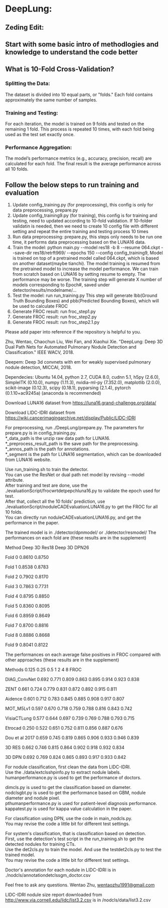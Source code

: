 # DeepLung:

## Zeding Edit:
## Start with some basic intro of methodlogies and knowledge to understand the code better
## What is 10-Fold Cross-Validation?
### Splitting the Data:

The dataset is divided into 10 equal parts, or "folds."
Each fold contains approximately the same number of samples.
### Training and Testing:

For each iteration, the model is trained on 9 folds and tested on the remaining 1 fold.
This process is repeated 10 times, with each fold being used as the test set exactly once.
### Performance Aggregation:

The model’s performance metrics (e.g., accuracy, precision, recall) are calculated for each fold.
The final result is the average performance across all 10 folds.

## Follow the below steps to run training and evaluation
1. Update config_training.py (for preprocessing), this config is only for data preprocessing, prepare.py
2. Update config_training9.py (for training), this config is for training and testing, need to updated according to 10-fold validation. If 10-folder validatin is needed, then we need to create 10 config file with different setting and repeat the entire training and testing process 10 times
2. Run data preprocessing: prepare.py, this steps only needs to be run one time, it performs data preprocessing based on the LUNA16 data.
3. Train the model: python main.py --model res18 -b 8 --resume 064.ckpt --save-dir res18/retrft969/ --epochs 150 --config config_training9, Model is trained on top of a pretrained model called 064.ckpt, which is based on another dataset(maybe tianchi). The model training is resumed from the pretrained model to increase the model performance. We can train from scratch based on LUNA16 by setting resume to empty. The performance may be worse. The training step will generate X number of models corresponding to Epoch#, saved under detector/results/modelname/... 
4. Test the model: run run_training.py This step will generate lbb(Ground Truth Bounding Boxes) and pbb(Predicted Bounding Boxes), which will be used to calculate FROC
5. Generate FROC result: run froc_step1.py
6. Generate FROC result: run froc_step2.py
7. Generate FROC result: run froc_step2.1.py




Please add paper into reference if the repository is helpful to you.

Zhu, Wentao, Chaochun Liu, Wei Fan, and Xiaohui Xie. "DeepLung: Deep 3D Dual Path Nets for Automated Pulmonary Nodule Detection and Classification." IEEE WACV, 2018.

Deepem: Deep 3d convnets with em for weakly supervised pulmonary nodule detection, MICCAI, 2018.

Dependecies: Ubuntu 14.04, python 2.7, CUDA 8.0, cudnn 5.1, h5py (2.6.0), SimpleITK (0.10.0), numpy (1.11.3), nvidia-ml-py (7.352.0), matplotlib (2.0.0), scikit-image (0.12.3), scipy (0.18.1), pyparsing (2.1.4), pytorch (0.1.10+ac9245a) (anaconda is recommended)

Download LUNA16 dataset from https://luna16.grand-challenge.org/data/

Download LIDC-IDRI dataset from https://wiki.cancerimagingarchive.net/display/Public/LIDC-IDRI

For preprocessing, run ./DeepLung/prepare.py. The parameters for prepare.py is in config_training.py.<br />
*_data_path is the unzip raw data path for LUNA16.<br />
*_preprocess_result_path is the save path for the preprocessing.<br />
*_annos_path is the path for annotations.<br />
*_segment is the path for LUNA16 segmentation, which can be downloaded from LUNA16 website.

Use run_training.sh to train the detector.<br />
You can use the ResNet or dual path net model by revising --model attribute.<br />
After training and test are done, use the ./evaluationScript/frocwrtdetpepchluna16.py to validate the epoch used for test.<br />
After that, collect all the 10 folds' prediction, use ./evaluationScript/noduleCADEvaluationLUNA16.py to get the FROC for all 10 folds.<br />
You can directly run noduleCADEvaluationLUNA16.py, and get the performance in the paper.

The trained model is in ./detector/dpnmodel/ or ./detector/resmodel/
The performances on each fold are (these results are in the supplement)

Method	Deep 3D Res18	Deep 3D DPN26

Fold 0	0.8610	      0.8750

Fold 1	0.8538	      0.8783

Fold 2	0.7902      	0.8170

Fold 3	0.7863      	0.7731

Fold 4	0.8795	      0.8850

Fold 5	0.8360  	    0.8095

Fold 6	0.8959  	    0.8649

Fold 7	0.8700      	0.8816

Fold 8	0.8886	      0.8668

Fold 9	0.8041    	  0.8122

The performances on each average false positives in FROC compared with other approaches (these results are in the supplement)

Methods         0.125 0.25  0.5 1 2 4 8 FROC

DIAG_ConvNet    0.692 0.771 0.809 0.863 0.895 0.914 0.923 0.838

ZENT            0.661 0.724 0.779 0.831 0.872 0.892 0.915 0.811

Aidence         0.601 0.712 0.783 0.845 0.885 0.908 0.917 0.807

MOT_M5Lv1       0.597 0.670 0.718 0.759 0.788 0.816 0.843 0.742

VisiaCTLung     0.577 0.644 0.697 0.739 0.769 0.788 0.793 0.715

Etrocad         0.250 0.522 0.651 0.752 0.811 0.856 0.887 0.676

Dou et al 2017  0.659 0.745 0.819 0.865 0.906 0.933 0.946 0.839

3D RES          0.662 0.746 0.815 0.864 0.902 0.918 0.932 0.834

3D DPN          0.692 0.769 0.824 0.865 0.893 0.917 0.933 0.842

For nodule classification, first clean the data from LIDC-IDRI.<br />
Use the ./data/extclsshpinfo.py to extract nodule labels.<br />
humanperformance.py is used to get the performance of doctors. 

dimcls.py is used to get the classification based on diameter.<br />
nodclsgbt.py is used to get the performance based on GBM, nodule diameter and nodule pixel.<br />
pthumanperformance.py is used for patient-level diagnosis performance.<br />
kappatest.py is used for kappa value calculation in the paper.

For classification using DPN, use the code in main_nodcls.py.<br />
You may revise the code a little bit for different test settings.

For system's classification, that is classification based on detection.<br />
First, use the detection's test script in the run_training.sh to get the detected nodules for training CTs.<br />
Use the det2cls.py to train the model. And use the testdet2cls.py to test the trained model.<br />
You may revise the code a little bit for different test settings.

Doctor's annotation for each nodule in LIDC-IDRI is in ./nodcls/annotationdetclssgm_doctor.csv

Feel free to ask any questions. Wentao Zhu, wentaozhu1991@gmail.com

LIDC-IDRI nodule size report downloaded from 
http://www.via.cornell.edu/lidc/list3.2.csv is in /nodcls/data/list3.2.csv
